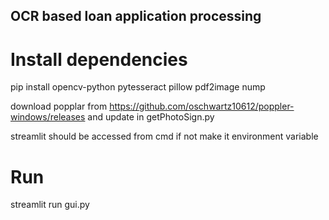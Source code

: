 ## OCR based loan application processing

# Install dependencies
pip install opencv-python pytesseract pillow pdf2image nump

download popplar from https://github.com/oschwartz10612/poppler-windows/releases and update in getPhotoSign.py

streamlit should be accessed from cmd if not make it environment variable

# Run
streamlit run gui.py
